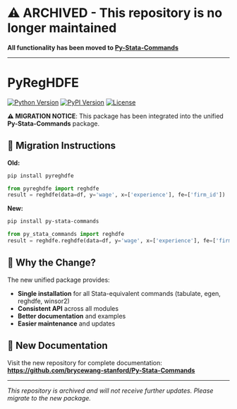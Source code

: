 # ⚠️ ARCHIVED - This repository is no longer maintained

**All functionality has been moved to [Py-Stata-Commands](https://github.com/brycewang-stanford/Py-Stata-Commands)**

---

# PyRegHDFE

[![Python Version](https://img.shields.io/pypi/pyversions/pyreghdfe)](https://pypi.org/project/pyreghdfe/)
[![PyPI Version](https://img.shields.io/pypi/v/pyreghdfe)](https://pypi.org/project/pyreghdfe/)
[![License](https://img.shields.io/github/license/brycewang-stanford/pyreghdfe)](LICENSE)

**⚠️ MIGRATION NOTICE**: This package has been integrated into the unified **Py-Stata-Commands** package.

## 🔄 Migration Instructions

**Old:**
```bash
pip install pyreghdfe
```
```python
from pyreghdfe import reghdfe
result = reghdfe(data=df, y='wage', x=['experience'], fe=['firm_id'])
```

**New:**
```bash
pip install py-stata-commands
```
```python
from py_stata_commands import reghdfe
result = reghdfe.reghdfe(data=df, y='wage', x=['experience'], fe=['firm_id'])
```

## 🎯 Why the Change?

The new unified package provides:
- **Single installation** for all Stata-equivalent commands (tabulate, egen, reghdfe, winsor2)
- **Consistent API** across all modules
- **Better documentation** and examples
- **Easier maintenance** and updates

## 📖 New Documentation

Visit the new repository for complete documentation:
**https://github.com/brycewang-stanford/Py-Stata-Commands**

---

*This repository is archived and will not receive further updates. Please migrate to the new package.*